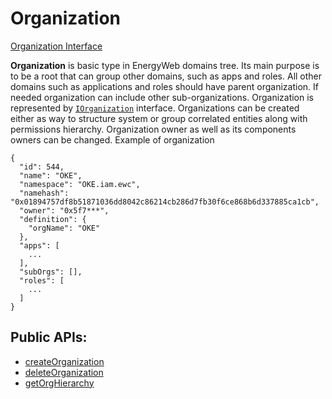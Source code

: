 # Organization

[Organization Interface](../api/interfaces/IOrganization.md)

**Organization** is basic type in EnergyWeb domains tree. Its main purpose is to be a root that can group other domains, such as apps and roles.
All other domains such as applications and roles should have parent organization.
If needed organization can include other sub-organizations. Organization is represented by
[`IOrganization`](../api/interfaces/IOrganization.md) interface. Organizations can
be created either as way to structure system or group correlated entities along with permissions hierarchy.
Organization owner as well as its components owners can be changed.
Example of organization

```
{
  "id": 544,
  "name": "OKE",
  "namespace": "OKE.iam.ewc",
  "namehash": "0x01894757df8b51871036dd8042c86214cb286d7fb30f6ce868b6d337885ca1cb",
  "owner": "0x5f7***",
  "definition": {
    "orgName": "OKE"
  },
  "apps": [
    ...
  ],
  "subOrgs": [],
  "roles": [
    ...
  ]
}
```

## Public APIs:

-   [createOrganization](../api/classes/DomainsService.md#createorganization)
-   [deleteOrganization](../api/classes/DomainsService.md#deleteorganization)
-   [getOrgHierarchy](../api/classes/DomainsService.md#getorghierarchy)
